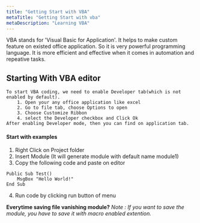 ```yaml
---
title: "Getting Start with VBA"
metaTitle: "Getting Start with vba"
metaDescription: "Learning VBA"
---
```


VBA stands for 'Visual Basic for Application'. It helps to make custom feature 
on existed office application. So it is very powerful programming language.
It is more efficient and effective when it comes in automation and repeative tasks.

## Starting With VBA editor
    To start VBA coding, we need to enable Developer tab(which is not enabled by default).
        1. Open your any office application like excel
        2. Go to file tab, choose Options to open
        3. Choose Customize Ribbon
        4. select the Developer checkbox and Click Ok
    After enabling Developer mode, then you can find on application tab.    


#### Start with examples
1. Right Click on Project folder
2. Insert Module (It will generate module with default name module1)
3. Copy the following code and paste on editor
```
Public Sub Test()
    MsgBox "Hello World!"
End Sub
```
4. Run code by clicking run button of menu

__Everytime saving file vanishing module?__
*Note : If you want to save the module, you have to save it with macro enabled extention.*


